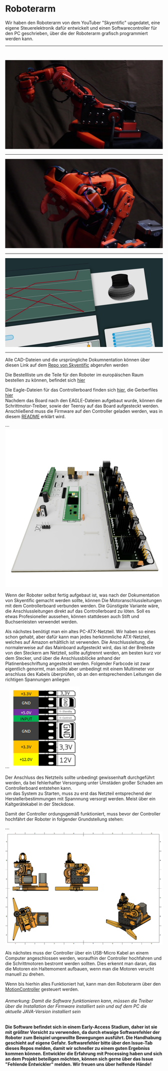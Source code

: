 
# Roboterarm

Wir haben den Roboterarm von dem YouTuber "Skyentific" upgedatet, eine eigene Steuerelektronik dafür entwickelt und einen Softwarecontroller für den PC geschrieben, über die der Roboterarm grafisch programmiert werden kann.
<hr>
<br>

![Roboter Preview](https://github.com/AMPrO-3D/Roboterarm/blob/main/blob/Bilder/StartA1.jpg?raw=true)
<br>

<hr>


![Roboter Preview](https://github.com/AMPrO-3D/Roboterarm/blob/main/blob/Bilder/StartA2.jpg?raw=true)
<br>

<hr>


![Firmware Preview](https://github.com/AMPrO-3D/Roboterarm/blob/main/blob/Bilder/StartA0.jpg?raw=true)
<br>
<hr>

Alle CAD-Dateien und die ursprüngliche Dokumnentation können über diesen Link auf dem [Repo von Skyentific](https://github.com/SkyentificGit/SmallRobotArm) abgerufen werden
<br>

Die Bestellliste um die Teile für den Roboter im europäischen Raum bestellen zu können, befindet sich [hier](/Warenkorb)
<br>

Die Eagle-Dateien für das Controllerboard finden sich [hier](/Elektronik/Eagle), die Gerberfiles [hier](/Elektronik/Gerber)
<br>
Nachdem das Board nach den EAGLE-Dateien aufgebaut wurde, können die Schrittmotor-Treiber, sowie der Teensy auf das Board aufgesteckt werden.
<br>
Anschließend muss die Firmware auf den Controller geladen werden, was in diesem [README](/Firmware) erklärt wird.


⋅⋅⋅![Board Preview](https://github.com/AMPrO-3D/Roboterarm/blob/main/blob/Bilder/MainboardC2.png?raw=true)

Wenn der Roboter selbst fertig aufgebaut ist, was nach der Dokumentation von Skyentific gemacht werden sollte, können Die Motoranschlussleitungen mit dem Controllerboard verbunden werden. Die Günstigste Variante wäre, die Anschlussleitungen direkt auf das Controllerboard zu löten. Soll es etwas Profesioneller aussehen, können stattdesen auch Stift und Buchsenleisten verwendet werden.

Als nächstes benötigt man ein altes PC-ATX-Netzteil. Wir haben so eines schon gehabt, aber dafür kann man jedes herkömmliche ATX-Netzteil, welches auf Amazon erhältlich ist verwenden. Die Anschlussleitung, die normalerweise auf das Mainboard aufgesteckt wird, das ist der Breiteste von den Steckern am Netzteil, sollte aufgtrennt werden, am besten kurz vor dem Stecker, und über die Anschlussblöcke anhand der Platinenbeschriftung angesteckt werden. Folgender Farbcode ist zwar eigentlich genormt, man sollte aber umbedingt mit einem Multimeter vor anschluss des Kabels überprüfen, ob an den entsprechenden Leitungen die richtigen Spannungen anliegen

⋅⋅⋅![Board Pinout](https://github.com/AMPrO-3D/Roboterarm/blob/main/blob/Bilder/PinoutA1.PNG?raw=true)

Der Anschluss des Netzteils sollte unbedingt gewissenhaft durchgeführt werden, da bei fehlerhafter Versorgung unter Umstäden großer Schaden am Controllerboard entstehen kann.
<br>
um das System zu Starten, muss zu erst das Netzteil entsprechend der Herstellerbestimmungen mit Spannnung versorgt werden. Meist über ein Kaltgerätekabel in der Steckdose.

Damit der Controller ordungsgemäß funktioniert, muss bevor der Controller hochfährt der Roboter in  folgender Grundstellung stehen:

⋅⋅⋅![Board Pinout](https://github.com/AMPrO-3D/Roboterarm/blob/main/blob/Bilder/GrundstellungA1.PNG?raw=true)

Als nächstes muss der Controller über ein USB-Micro Kabel an einem Computer angeschlossen werden, woraufhin der Controller hochfahren und die Schrittmotoren bestromt werden sollten. Dies erkennt man daran, das die Motoren ein Haltemoment aufbauen, wenn man die Motoren verucht manuell zu drehen. 

Wenn bis hierhin alles Funktioniert hat, kann man den Roboterarm über den [MotionController](/MotionController) gesteuert werden.
###### Anmerkung: Damit die Software funktionieren kann, müssen die Treiber über die Installation der Firmware installiert sein und auf dem PC die aktuelle JAVA-Version installiert sein

#### Die Software befindet sich in einem Early-Access Stadium, daher ist sie mit größter Vorsicht zu verwenden, da durch etwaige Softwarefehler der Roboter zum Beispiel ungewollte Bewegungen ausführt. Die Handhabung geschieht auf eigene Gefahr. Softwarefehler bitte über den Issue-Tab dieses Repos melden, damit wir schneller zu einem guten Ergebniss kommen können. Entwickler die Erfahrung mit Processing haben und sich an dem Projekt beteiligen möchten, können sich gerne über das Issue "Fehlende Entwickler" melden. Wir freuen uns über helfende Hände!